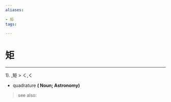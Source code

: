 ```yaml
---
aliases:
    
- 矩
tags:
    
---
```


# 矩
---
1).
,矩 > く,く

- quadrature
**( Noun; Astronomy)**
> see also: 
            